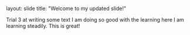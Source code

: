 layout: slide
title: "Welcome to my updated slide!"


Trial 3 at writing some text
I am doing so good with the learning here
I am learning steadily. This is great!
